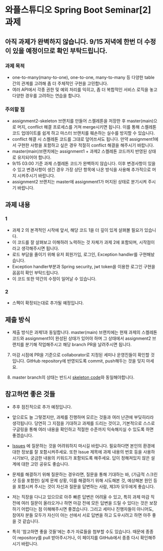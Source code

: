 # 와플스튜디오 Spring Boot Seminar[2] 과제

## 아직 과제가 완벽하지 않습니다. 9/15 저녁에 한번 더 수정이 있을 예정이므로 확인 부탁드립니다.

### 과제 목적
- one-to-many(many-to-one), one-to-one, many-to-many 등 다양한 table 간의 관계를 고려해 좀 더 주체적인 구현을 고민합니다.
- 여러 API에서 각종 권한 및 예외 처리를 익히고, 좀 더 복합적인 서비스 로직을 놓고 다양한 경우를 고려하는 연습을 합니다.

### 주의할 점
- assignment2-skeleton 브랜치를 만들어 스켈레톤을 저장한 후 master(main)으로 머지, conflict 해결 프로세스를 거쳐 merge시키면 됩니다. 이를 통해 스켈레톤 코드 업데이트를 쉽게 하고 마스터 브랜치를 훼손하는 실수를 방지할 수 있습니다.
- conflict 해결 시 스켈레톤 코드를 그대로 덮어쓰셔도 됩니다. 만약 assignment1에서 구현한 사항을 포함하고 싶은 경우 적절히 conflict 해결을 해주시기 바랍니다.
- master(main)브랜치에는 assignment1 + 과제2 스켈레톤 코드까지 반영된 상태로 유지되어야 합니다.
- 9/15 03:00 기준 과제 스켈레톤 코드가 완벽하지 않습니다. 이후 변경사항이 있을 수 있고 변경사항이 생긴 경우 가장 상단 항목에 나온 방식을 사용해 추가적으로 머지 시켜주시기 바랍니다.
- assignment2 브랜치는 master에 assignment1가 머지된 상태로 분기시켜 주시기 바랍니다.

## 과제 내용
### 1
- 과제 2 의 본격적인 시작에 앞서, 해당 코드 1을 더 깊이 있게 살펴볼 필요가 있습니다.
- 이 코드를 잘 살펴보고 이해하려 노력하는 것 자체가 과제 2에 포함되며, 시작점이라고 생각해주시면 됩니다.
- 로드 부담을 줄이기 위해 유저 회원가입, 로그인, Exception handler를 구현해놨습니다.
- Exception handler부분과 Spring security, jwt token을 이용한 로그인 구현을 꼼꼼히 확인 부탁드립니다.
- 이 코드 또한 약간의 수정이 일어날 수 있습니다.

### 2
- 스펙이 확정되는대로 추가될 예정입니다.


## 제출 방식
- 제출 방식은 과제1과 동일합니다. master(main) 브랜치에는 현재 과제의 스켈레톤 코드와 assignment1이 완성된 상태가 있어야 하며 그 상태에서 assignment2 브랜치를 분기해 작업해주시고 해당 branch PR을 날려주시면 됩니다.

7. 마감 시점에 PR을 기준으로 collaborator로 지정된 세미나 운영진들이 확인할 것입니다. GitHub repository에 반영되도록 commit, push해두는 것을 잊지 마세요.

8. master branch의 상태는 반드시 [skeleton code](waffle_backend)와 동일해야합니다.

## 참고하면 좋은 것들
- 추후 점진적으로 추가 예정입니다.

- 앞으로도 늘 그렇겠지만, 과제를 진행하며 모르는 것들과 여러 난관에 부딪히리라 생각됩니다. 당연히 그 지점을 기대하고 과제를 드리는 것이고, 기본적으로 스스로 구글링을
통해 여러 내용을 확인하고 적절한 수준까지 익숙해지실 수 있도록 하면 좋겠습니다.
- [Issues](https://github.com/wafflestudio/19.5-rookies/issues) 에 질문하는 것을 어려워하지 마시길 바랍니다. 필요하다면 본인의 환경에 대한 정보를 잘 포함시켜주세요.
또한 Issue 제목에 과제 내용의 번호 등을 사용하시기보다, 궁금한 내용의 키워드가 포함되도록 해주세요. 답이 정해져있지 않은 설계에 대한 고민 공유도 좋습니다.
- 문제를 해결하기 위해 질문하는 경우라면, 질문을 통해 기대하는 바, (가급적 스크린샷 등을 포함한) 실제 문제 상황, 이를 해결하기 위해 시도해본 것, 예상해본 원인 등을 포함시켜 주시는 것이 자신과 질문을 답변하는 사람, 제3자 모두에게 좋습니다.
- 저는 직장을 다니고 있으므로 아주 빠른 답변은 어려울 수 있고, 특히 과제 마감 직전에 여러 질문이 올라오거나 하면 마감 전에 모든 답변을 드릴 수 있다는 것은
보장하기 어렵다는 점 이해해주시면 좋겠습니다. 그리고 세미나 진행자들이 아니어도, 참여자 분들 모두가 자신이 아는 선에서 서로 답변을 하고 도우시려고 하면 아주 좋을 것 같습니다.
- 특히 '참고하면 좋을 것들'에는 추가 자료들을 첨부할 수도 있습니다. 때문에 종종 이 repository를 pull 받아주시거나, 이 페이지를 GitHub에서 종종 다시 확인해주시기 바랍니다.

